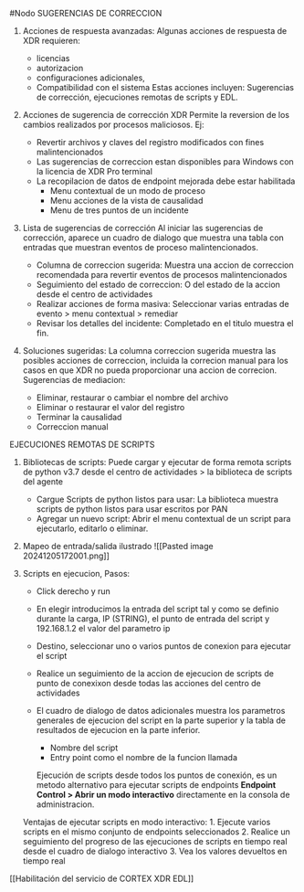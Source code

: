 #Nodo
SUGERENCIAS DE CORRECCION
1. Acciones de respuesta avanzadas: Algunas acciones de respuesta de XDR requieren: 
   - licencias
   - autorizacion
   - configuraciones adicionales,
   - Compatibilidad con el sistema
   Estas acciones incluyen: Sugerencias de corrección, ejecuciones remotas de scripts y EDL.
2. Acciones de sugerencia de corrección
   XDR Permite la reversion de los cambios realizados por procesos maliciosos. Ej:
   - Revertir archivos y claves del registro modificados con fines malintencionados
   - Las sugerencias de correccion estan disponibles para Windows con la licencia de XDR Pro terminal
   - La recopilacion de datos de endpoint mejorada debe estar habilitada
		- Menu contextual de un modo de proceso
		- Menu acciones de la vista de causalidad
		- Menu de tres puntos de un incidente

3. Lista de sugerencias de corrección
	Al iniciar las sugerencias de corrección, aparece un cuadro de dialogo que muestra una tabla con entradas que muestran eventos de proceso malintencionados.
	- Columna de correccion sugerida: Muestra una accion de correccion recomendada para revertir eventos de procesos malintencionados
	- Seguimiento del estado de correccion: O del estado de la accion desde el centro de actividades
	- Realizar acciones de forma masiva: Seleccionar varias entradas de evento > menu contextual > remediar
	- Revisar los detalles del incidente: Completado en el titulo muestra el fin.

4. Soluciones sugeridas: La columna correccion sugerida muestra las posibles acciones de correccion, incluida la correcion manual para los casos en que XDR no pueda proporcionar una accion de correcion.
   Sugerencias de mediacion:
   - Eliminar, restaurar o cambiar el nombre del archivo
   - Eliminar o restaurar el valor del registro
   - Terminar la causalidad
   - Correccion manual


EJECUCIONES REMOTAS DE SCRIPTS
1. Bibliotecas de scripts: Puede cargar y ejecutar de forma remota scripts de python v3.7 desde el centro de actividades > la biblioteca de scripts del agente
	- Cargue Scripts de python listos para usar: La biblioteca muestra scripts de python listos para usar escritos por PAN
	- Agregar un nuevo script: Abrir el menu contextual de un script para ejecutarlo, editarlo o eliminar.

2. Mapeo de entrada/salida ilustrado
   ![[Pasted image 20241205172001.png]]
3. Scripts en ejecucion, Pasos:
   - Click derecho y run
   - En elegir introducimos la entrada del script tal y como se definio durante la carga, IP (STRING), el punto de entrada del script y 192.168.1.2 el valor del parametro ip
   - Destino, seleccionar uno o varios puntos de conexion para ejecutar el script
   - Realice un seguimiento de la accion de ejecucion de scripts de punto de conexixon desde todas las acciones del centro de actividades
   - El cuadro de dialogo de datos adicionales muestra los parametros generales de ejecucion del script en la parte superior y la tabla de resultados de ejecucion en la parte inferior.
	   - Nombre del script
	   - Entry point como el nombre de la funcion llamada
	 
	 Ejecución de scripts desde todos los puntos de conexión, es un metodo alternativo para ejecutar scripts de endpoints **Endpoint Control > Abrir un modo interactivo** directamente en la consola de administracion.

	Ventajas de ejecutar scripts en modo interactivo:
		1. Ejecute varios scripts en el mismo conjunto de endpoints seleccionados
		2. Realice un seguimiento del progreso de las ejecuciones de scripts en tiempo real desde el cuadro de dialogo interactivo
		3. Vea los valores devueltos en tiempo real


[[Habilitación del servicio de CORTEX XDR EDL]]


